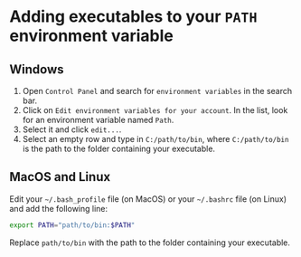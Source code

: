 # Adding executables to your `PATH` environment variable

## Windows

1. Open `Control Panel` and search for `environment variables` in the search bar.
2. Click on `Edit environment variables for your account`. In the list, look for an environment variable named `Path`.
3. Select it and click `edit...`.
4. Select an empty row and type in `C:/path/to/bin`, where `C:/path/to/bin` is the path to the folder containing your executable.

## MacOS and Linux
Edit your `~/.bash_profile` file (on MacOS) or your `~/.bashrc` file (on Linux) and add the following line:
```sh
export PATH="path/to/bin:$PATH"
```
Replace `path/to/bin` with the path to the folder containing your executable.